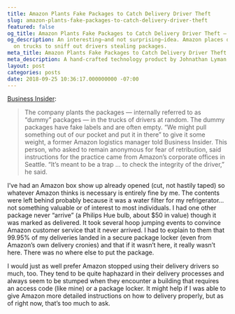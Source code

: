 ```yaml
---
title: Amazon Plants Fake Packages to Catch Delivery Driver Theft
slug: amazon-plants-fake-packages-to-catch-delivery-driver-theft
featured: false
og_title: Amazon Plants Fake Packages to Catch Delivery Driver Theft – Johnathan.org
og_description: An interesting–and not surprising–idea. Amazon places dummy packages
  on trucks to sniff out drivers stealing packages.
meta_title: Amazon Plants Fake Packages to Catch Delivery Driver Theft – Johnathan.org
meta_description: A hand-crafted technology product by Johnathan Lyman
layout: post
categories: posts
date: 2018-09-25 10:36:17.000000000 -07:00
---
```


[Business Insider](https://www.businessinsider.com/amazon-sets-traps-for-drivers-2018-9):

>  The company plants the packages — internally referred to as “dummy” packages — in the trucks of drivers at random. The dummy packages have fake labels and are often empty.
> “We might pull something out of our pocket and put it in there” to give it some weight, a former Amazon logistics manager told Business Insider. This person, who asked to remain anonymous for fear of retribution, said instructions for the practice came from Amazon’s corporate offices in Seattle.
> “It’s meant to be a trap … to check the integrity of the driver,” he said.

I’ve had an Amazon box show up already opened (cut, not hastily taped) so whatever Amazon thinks is necessary is entirely fine by me. The contents were left behind probably because it was a water filter for my refrigerator… not something valuable or of interest to most individuals. I had one other package never “arrive” (a Philips Hue bulb, about $50 in value) though it was marked as delivered. It took several hoop jumping events to convince Amazon customer service that it never arrived. I had to explain to them that 99.95% of my deliveries landed in a secure package locker (even from Amazon’s own delivery cronies) and that if it wasn’t here, it really wasn’t here. There was no where else to put the package.

I would just as well prefer Amazon stopped using their delivery drivers so much, too. They tend to be quite haphazard in their delivery processes and always seem to be stumped when they encounter a building that requires an access code (like mine) or a package locker. It might help if I was able to give Amazon more detailed instructions on how to delivery properly, but as of right now, that’s too much to ask.

